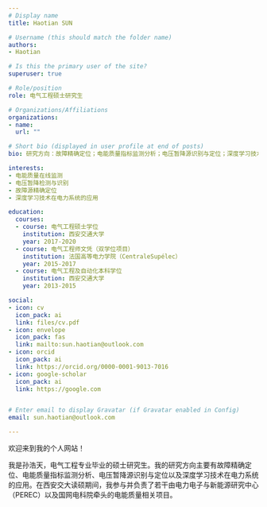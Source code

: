 ```yaml
---
# Display name
title: Haotian SUN

# Username (this should match the folder name)
authors:
- Haotian

# Is this the primary user of the site?
superuser: true

# Role/position
role: 电气工程硕士研究生

# Organizations/Affiliations
organizations:
- name: 
  url: ""

# Short bio (displayed in user profile at end of posts)
bio: 研究方向：故障精确定位；电能质量指标监测分析；电压暂降源识别与定位；深度学习技术在电力系统的应用。

interests: 
- 电能质量在线监测
- 电压暂降检测与识别
- 故障源精确定位
- 深度学习技术在电力系统的应用

education:
  courses:
  - course: 电气工程硕士学位
    institution: 西安交通大学
    year: 2017-2020
  - course: 电气工程师文凭（双学位项目）
    institution: 法国高等电力学院（CentraleSupélec）
    year: 2015-2017
  - course: 电气工程及自动化本科学位
    institution: 西安交通大学
    year: 2013-2015

social:
- icon: cv
  icon_pack: ai
  link: files/cv.pdf
- icon: envelope
  icon_pack: fas
  link: mailto:sun.haotian@outlook.com
- icon: orcid
  icon_pack: ai
  link: https://orcid.org/0000-0001-9013-7016
- icon: google-scholar
  icon_pack: ai
  link: https://google.com


# Enter email to display Gravatar (if Gravatar enabled in Config)
email: sun.haotian@outlook.com

---
```


欢迎来到我的个人网站！

我是孙浩天，电气工程专业毕业的硕士研究生。我的研究方向主要有故障精确定位、电能质量指标监测分析、电压暂降源识别与定位以及深度学习技术在电力系统的应用。在西安交大读硕期间，我参与并负责了若干由电力电子与新能源研究中心（PEREC）以及国网电科院牵头的电能质量相关项目。




